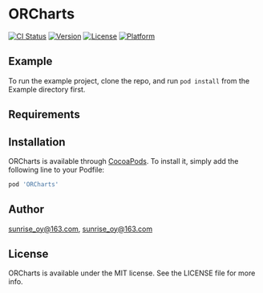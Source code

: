 # ORCharts

[![CI Status](https://img.shields.io/travis/sunrise_oy@163.com/ORCharts.svg?style=flat)](https://travis-ci.org/sunrise_oy@163.com/ORCharts)
[![Version](https://img.shields.io/cocoapods/v/ORCharts.svg?style=flat)](https://cocoapods.org/pods/ORCharts)
[![License](https://img.shields.io/cocoapods/l/ORCharts.svg?style=flat)](https://cocoapods.org/pods/ORCharts)
[![Platform](https://img.shields.io/cocoapods/p/ORCharts.svg?style=flat)](https://cocoapods.org/pods/ORCharts)

## Example

To run the example project, clone the repo, and run `pod install` from the Example directory first.

## Requirements

## Installation

ORCharts is available through [CocoaPods](https://cocoapods.org). To install
it, simply add the following line to your Podfile:

```ruby
pod 'ORCharts'
```

## Author

sunrise_oy@163.com, sunrise_oy@163.com

## License

ORCharts is available under the MIT license. See the LICENSE file for more info.

